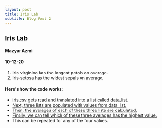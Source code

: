 ```yaml
---
layout: post
title: Iris Lab
subtitle: Blog Post 2
---
```

## Iris Lab
#### Mazyar Azmi
#### 10-12-20

1. Iris-virginica has the longest petals on average.
2. Iris-setosa has the widest sepals on average.

#### Here's how the code works:
* [iris.csv gets read and translated into a list called data_list.](https://imgur.com/a/NpLnxvA)
* [Next, three lists are populated with values from data_list.](https://imgur.com/a/KdV65hZ)
* [Then, the averages of each of these three lists are calculated.](https://imgur.com/a/KoQsLLA)
* [Finally, we can tell which of these three averages has the highest value.](https://imgur.com/a/EV1TpKl)
* This can be repeated for any of the four values.